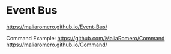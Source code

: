 # Event Bus
 
https://maliaromero.github.io/Event-Bus/

Command Example:
https://github.com/MaliaRomero/Command
https://maliaromero.github.io/Command/
